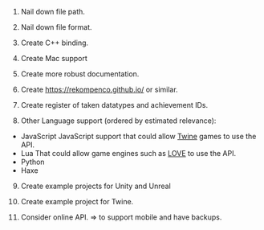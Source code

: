 1. Nail down file path.


2. Nail down file format.


3. Create C++ binding.


4. Create Mac support


5. Create more robust documentation.


6. Create https://rekompenco.github.io/ or similar.


7. Create register of taken datatypes and achievement IDs.


8. Other Language support (ordered by estimated relevance):
 - JavaScript
    JavaScript support that could allow [Twine](https://twinery.org/) games to use the API.
 - Lua
    That could allow game engines such as [LOVE](https://love2d.org/) to use the API.
 - Python
 - Haxe


9. Create example projects for Unity and Unreal

10. Create example project for Twine.

11. Consider online API. => to support mobile and have backups.
